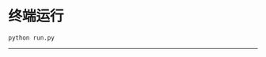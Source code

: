 # 终端运行

```shell
python run.py
```
****************************************************************************************************************************************************************************************************************************************************************************************************************************************************************************************************************************************************************************************************************************************************************************************************************************************************************************************************************************************************************************************************************************************************************************************************************************************************************************************************************************************************************************************************************************************************************************************************************************